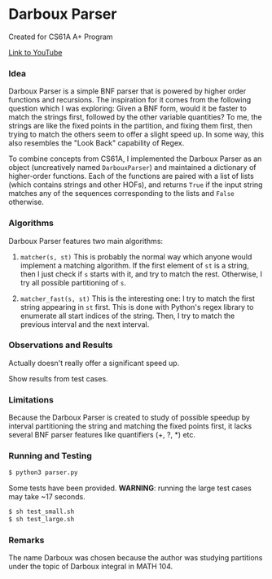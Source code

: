 # Darboux Parser

Created for CS61A A+ Program

[Link to YouTube](https://www.youtube.com)

### Idea
Darboux Parser is a simple BNF parser that is powered by higher order functions and recursions.
The inspiration for it comes from the following question which I was exploring: Given a BNF form, would it be faster to match the strings first, followed by the other variable quantities? To me, the strings are like the fixed points in the partition, and fixing them first, then trying to match the others seem to offer a slight speed up. In some way, this also resembles the "Look Back" capability of Regex.

To combine concepts from CS61A, I implemented the Darboux Parser as an object (uncreatively named ```DarbouxParser```) and maintained a dictionary of higher-order functions. Each of the functions are paired with a list of lists (which contains strings and other HOFs), and returns ```True``` if the input string matches any of the sequences corresponding to the lists and ```False``` otherwise. 

### Algorithms
Darboux Parser features two main algorithms:
1. ```matcher(s, st)```
This is probably the normal way which anyone would implement a matching algorithm. If the first element of ```st``` is a string, then I just check if ```s``` starts with it, and try to match the rest. Otherwise, I try all possible partitioning of ```s```.

2. ```matcher_fast(s, st)```
This is the interesting one: I try to match the first string appearing in ```st``` first. This is done with Python's regex library to enumerate all start indices of the string. Then, I try to match the previous interval and the next interval.

### Observations and Results
Actually doesn't really offer a significant speed up.

Show results from test cases.

### Limitations
Because the Darboux Parser is created to study of possible speedup by interval partitioning the string and matching the fixed points first, it lacks several BNF parser features like quantifiers (+, ?, *) etc.

### Running and Testing
```bash
$ python3 parser.py
```

Some tests have been provided. **WARNING**: running the large test cases may take ~17 seconds.
```bash
$ sh test_small.sh
$ sh test_large.sh
```

### Remarks
The name Darboux was chosen because the author was studying partitions under the topic of Darboux integral in MATH 104.
